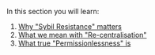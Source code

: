 In this section you will learn:

1. [Why "Sybil Resistance" matters](./network_formation/introductions/sybil)
2. [What we mean with "Re-centralisation"](./network_formation/introductions/recentralisation)
3. [What true "Permissionlessness" is](./network_formation/introductions/permission)
